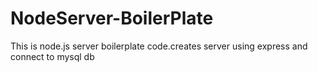 # NodeServer-BoilerPlate
This is node.js server boilerplate code.creates server using express and connect to mysql db
